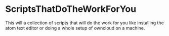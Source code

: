 # ScriptsThatDoTheWorkForYou
This will a collection of scripts that will do the work for you like installing the atom text editor or doing a whole setup of owncloud on a machine. 
